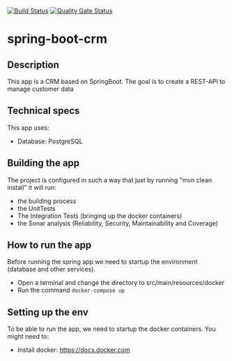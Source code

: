 [![Build Status](https://travis-ci.org/BenjaminVega/spring-boot-crm.svg?branch=master)](https://travis-ci.org/BenjaminVega/spring-boot-crm)
[![Quality Gate Status](https://sonarcloud.io/api/project_badges/measure?project=com.benjaminvega%3Acrm&metric=alert_status)](https://sonarcloud.io/dashboard?id=com.benjaminvega%3Acrm)
# spring-boot-crm

## Description
This app is a CRM based on SpringBoot. The goal is to create a REST-API to manage customer data

## Technical specs
This app uses:

- Database: PostgreSQL

## Building the app
The project is configured in such a way that just by running "mvn clean install" it will run:
- the building process
- the UnitTests
- The Integration Tests (bringing up the docker containers)
- the Sonar analysis (Reliability, Security, Maintainability and Coverage)

## How to run the app
Before running the spring app we need to startup the environment (database and other services). 
- Open a terminal and change the directory to src/main/resources/docker
- Run the command ```docker-compose up```

## Setting up the env 
To be able to run the app, we need to startup the docker containers. You might need to:
-  Install docker: https://docs.docker.com

